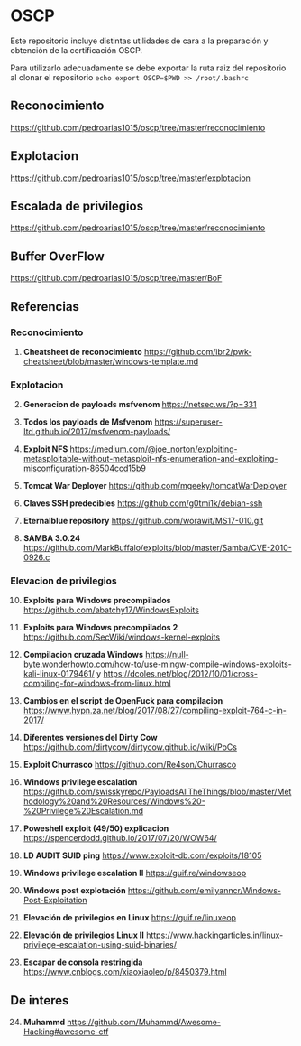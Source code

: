 # OSCP

Este repositorio incluye distintas utilidades de cara a la preparación y obtención de la certificación OSCP.

Para utilizarlo adecuadamente se debe exportar la ruta raiz del repositorio al clonar el repositorio `echo export OSCP=$PWD >> /root/.bashrc`

## Reconocimiento

https://github.com/pedroarias1015/oscp/tree/master/reconocimiento

## Explotacion

https://github.com/pedroarias1015/oscp/tree/master/explotacion

##  Escalada de privilegios

https://github.com/pedroarias1015/oscp/tree/master/reconocimiento

## Buffer OverFlow

https://github.com/pedroarias1015/oscp/tree/master/BoF

## Referencias

### Reconocimiento

1) __Cheatsheet de reconocimiento__ https://github.com/ibr2/pwk-cheatsheet/blob/master/windows-template.md

### Explotacion

2) __Generacion de payloads msfvenom__ https://netsec.ws/?p=331

3) __Todos los payloads de Msfvenom__ https://superuser-ltd.github.io/2017/msfvenom-payloads/

4) __Exploit NFS__ https://medium.com/@joe_norton/exploiting-metasploitable-without-metasploit-nfs-enumeration-and-exploiting-misconfiguration-86504ccd15b9

5) __Tomcat War Deployer__ https://github.com/mgeeky/tomcatWarDeployer

6) __Claves SSH predecibles__ https://github.com/g0tmi1k/debian-ssh

7) __Eternalblue repository__ https://github.com/worawit/MS17-010.git 

8) __SAMBA 3.0.24__  https://github.com/MarkBuffalo/exploits/blob/master/Samba/CVE-2010-0926.c

### Elevacion de privilegios

10) __Exploits para Windows precompilados__ https://github.com/abatchy17/WindowsExploits

11) __Exploits para Windows precompilados 2__ https://github.com/SecWiki/windows-kernel-exploits

12) __Compilacion cruzada Windows__ https://null-byte.wonderhowto.com/how-to/use-mingw-compile-windows-exploits-kali-linux-0179461/ y https://dcoles.net/blog/2012/10/01/cross-compiling-for-windows-from-linux.html 

13) __Cambios en el script de OpenFuck para compilacion__ https://www.hypn.za.net/blog/2017/08/27/compiling-exploit-764-c-in-2017/ 

14) __Diferentes versiones del Dirty Cow__ https://github.com/dirtycow/dirtycow.github.io/wiki/PoCs

15) __Exploit Churrasco__ https://github.com/Re4son/Churrasco

16) __Windows privilege escalation__ https://github.com/swisskyrepo/PayloadsAllTheThings/blob/master/Methodology%20and%20Resources/Windows%20-%20Privilege%20Escalation.md

17) __Poweshell exploit (49/50) explicacion__ https://spencerdodd.github.io/2017/07/20/WOW64/

18) __LD AUDIT SUID ping__ https://www.exploit-db.com/exploits/18105 

19) __Windows privilege escalation II__ https://guif.re/windowseop

20) __Windows post explotación__ https://github.com/emilyanncr/Windows-Post-Exploitation

21) __Elevación de privilegios en Linux__ https://guif.re/linuxeop

22) __Elevación de privilegios Linux II__ https://www.hackingarticles.in/linux-privilege-escalation-using-suid-binaries/

23) __Escapar de consola restringida__ https://www.cnblogs.com/xiaoxiaoleo/p/8450379.html


## De interes

24) __Muhammd__ https://github.com/Muhammd/Awesome-Hacking#awesome-ctf